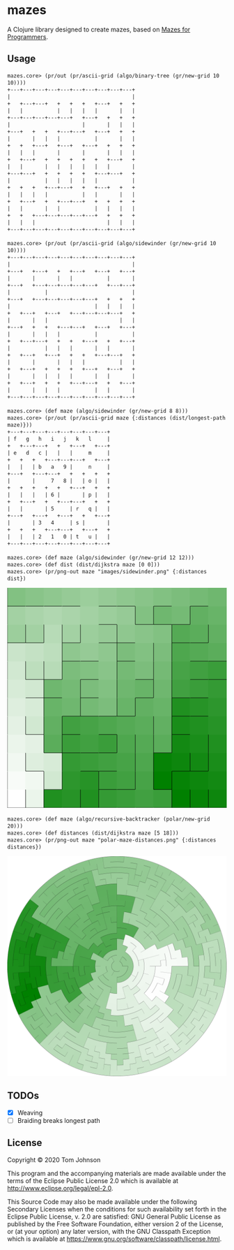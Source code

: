 # mazes

A Clojure library designed to create mazes, based on [Mazes for Programmers](http://www.mazesforprogrammers.com/).

## Usage

```
mazes.core> (pr/out (pr/ascii-grid (algo/binary-tree (gr/new-grid 10 10))))
+---+---+---+---+---+---+---+---+---+---+
|                                       |
+   +---+---+   +   +   +   +---+   +   +
|   |           |   |   |   |       |   |
+---+---+---+---+---+   +---+   +   +   +
|                       |       |   |   |
+---+   +   +   +---+---+   +---+   +   +
|       |   |   |           |       |   |
+   +   +---+   +---+   +---+   +   +   +
|   |   |       |       |       |   |   |
+   +---+   +   +   +   +   +   +---+   +
|   |       |   |   |   |   |   |       |
+---+---+   +   +   +   +   +---+---+   +
|           |   |   |   |   |           |
+   +   +   +---+---+   +   +---+   +   +
|   |   |   |           |   |       |   |
+   +---+   +   +---+---+   +   +   +   +
|   |       |   |           |   |   |   |
+   +   +---+---+---+---+---+   +   +   +
|   |   |                       |   |   |
+---+---+---+---+---+---+---+---+---+---+

mazes.core> (pr/out (pr/ascii-grid (algo/sidewinder (gr/new-grid 10 10))))
+---+---+---+---+---+---+---+---+---+---+
|                                       |
+---+   +---+   +   +---+   +---+   +---+
|       |       |   |           |       |
+---+   +---+---+---+---+---+   +---+---+
|           |                           |
+---+   +---+---+---+---+---+   +   +   +
|                           |   |   |   |
+   +---+   +---+   +---+---+---+---+   +
|       |   |                       |   |
+---+   +   +   +---+---+   +---+   +---+
|       |   |   |           |           |
+   +---+---+   +   +   +---+   +   +---+
|           |   |   |       |   |       |
+   +---+   +---+   +   +   +---+---+   +
|       |       |   |   |           |   |
+   +---+   +   +   +   +---+   +---+   +
|       |   |   |   |       |   |       |
+   +---+   +   +   +---+---+   +   +---+
|       |   |   |           |   |       |
+---+---+---+---+---+---+---+---+---+---+

mazes.core> (def maze (algo/sidewinder (gr/new-grid 8 8)))
mazes.core> (pr/out (pr/ascii-grid maze {:distances (dist/longest-path maze)}))
+---+---+---+---+---+---+---+---+
| f   g   h   i   j   k   l     |
+   +---+---+   +   +---+   +---+
| e   d   c |   |   |     m     |
+   +   +   +---+---+---+   +---+
|   |   | b   a   9 |     n     |
+---+   +---+---+   +   +   +   +
|       |     7   8 |   | o |   |
+   +   +   +   +   +---+   +   +
|   |   |   | 6 |       | p |   |
+   +---+   +   +---+---+   +   +
|   |       | 5     | r   q |   |
+---+   +---+   +---+   +   +---+
|       | 3   4     | s |       |
+   +   +   +---+---+   +---+   +
|   |   | 2   1   0 | t   u |   |
+---+---+---+---+---+---+---+---+

mazes.core> (def maze (algo/sidewinder (gr/new-grid 12 12)))
mazes.core> (def dist (dist/dijkstra maze [0 0]))
mazes.core> (pr/png-out maze "images/sidewinder.png" {:distances dist})
```

![Sidewinder coloured](https://github.com/tbtommyb/mazes/blob/master/images/readme-sidewinder.png?raw=true)

```
mazes.core> (def maze (algo/recursive-backtracker (polar/new-grid 20)))
mazes.core> (def distances (dist/dijkstra maze [5 18]))
mazes.core> (pr/png-out maze "polar-maze-distances.png" {:distances distances})
```

![Polar coloured](https://github.com/tbtommyb/mazes/blob/master/images/readme-polar-maze-distances.png?raw=true)

## TODOs

- [x] Weaving
- [ ] Braiding breaks longest path

## License

Copyright © 2020 Tom Johnson

This program and the accompanying materials are made available under the
terms of the Eclipse Public License 2.0 which is available at
http://www.eclipse.org/legal/epl-2.0.

This Source Code may also be made available under the following Secondary
Licenses when the conditions for such availability set forth in the Eclipse
Public License, v. 2.0 are satisfied: GNU General Public License as published by
the Free Software Foundation, either version 2 of the License, or (at your
option) any later version, with the GNU Classpath Exception which is available
at https://www.gnu.org/software/classpath/license.html.
